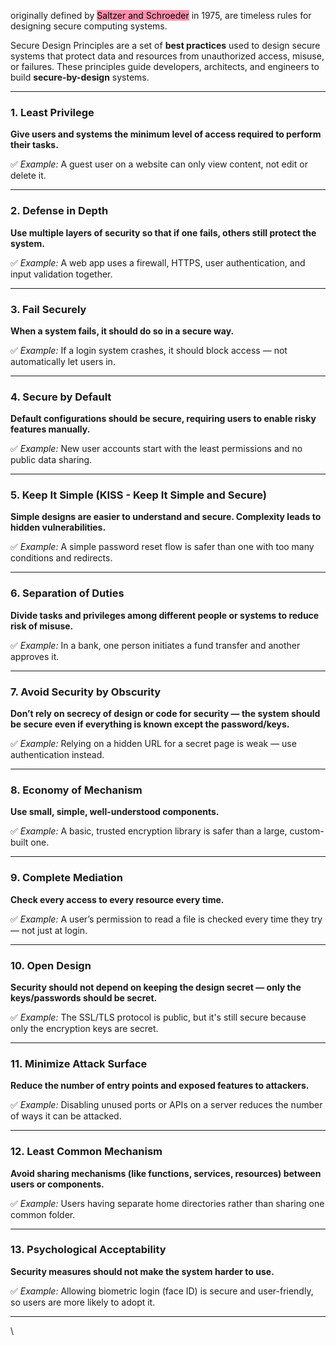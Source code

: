  originally defined by <mark style="background: #FF5582A6;">Saltzer and Schroeder</mark> in 1975, are timeless rules for designing secure computing systems.


Secure Design Principles are a set of **best practices** used to design secure systems that protect data and resources from unauthorized access, misuse, or failures. These principles guide developers, architects, and engineers to build **secure-by-design** systems.

---

### 1. **Least Privilege**

**Give users and systems the minimum level of access required to perform their tasks.**

✅ _Example:_ A guest user on a website can only view content, not edit or delete it.

---

### 2. **Defense in Depth**

**Use multiple layers of security so that if one fails, others still protect the system.**

✅ _Example:_ A web app uses a firewall, HTTPS, user authentication, and input validation together.

---

### 3. **Fail Securely**

**When a system fails, it should do so in a secure way.**

✅ _Example:_ If a login system crashes, it should block access — not automatically let users in.

---

### 4. **Secure by Default**

**Default configurations should be secure, requiring users to enable risky features manually.**

✅ _Example:_ New user accounts start with the least permissions and no public data sharing.

---

### 5. **Keep It Simple (KISS - Keep It Simple and Secure)**

**Simple designs are easier to understand and secure. Complexity leads to hidden vulnerabilities.**

✅ _Example:_ A simple password reset flow is safer than one with too many conditions and redirects.

---

### 6. **Separation of Duties**

**Divide tasks and privileges among different people or systems to reduce risk of misuse.**

✅ _Example:_ In a bank, one person initiates a fund transfer and another approves it.

---

### 7. **Avoid Security by Obscurity**

**Don’t rely on secrecy of design or code for security — the system should be secure even if everything is known except the password/keys.**

✅ _Example:_ Relying on a hidden URL for a secret page is weak — use authentication instead.

---

### 8. **Economy of Mechanism**

**Use small, simple, well-understood components.**

✅ _Example:_ A basic, trusted encryption library is safer than a large, custom-built one.

---

### 9. **Complete Mediation**

**Check every access to every resource every time.**

✅ _Example:_ A user’s permission to read a file is checked every time they try — not just at login.

---

### 10. **Open Design**

**Security should not depend on keeping the design secret — only the keys/passwords should be secret.**

✅ _Example:_ The SSL/TLS protocol is public, but it's still secure because only the encryption keys are secret.

---

### 11. **Minimize Attack Surface**

**Reduce the number of entry points and exposed features to attackers.**

✅ _Example:_ Disabling unused ports or APIs on a server reduces the number of ways it can be attacked.

---

### 12. **Least Common Mechanism**

**Avoid sharing mechanisms (like functions, services, resources) between users or components.**

✅ _Example:_ Users having separate home directories rather than sharing one common folder.

---

### 13. **Psychological Acceptability**

**Security measures should not make the system harder to use.**

✅ _Example:_ Allowing biometric login (face ID) is secure and user-friendly, so users are more likely to adopt it.

---

\